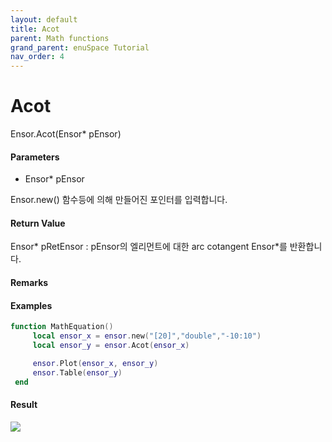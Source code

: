 ```yaml
---
layout: default
title: Acot
parent: Math functions
grand_parent: enuSpace Tutorial
nav_order: 4
---
```


# Acot

Ensor.Acot\(Ensor\* pEnsor\)

#### Parameters

* Ensor\* pEnsor

Ensor.new\(\) 함수등에 의해 만들어진 포인터를 입력합니다.

#### Return Value

Ensor\* pRetEnsor : pEnsor의 엘리먼트에 대한 arc cotangent Ensor\*를 반환합니다.

#### Remarks

#### Examples

```lua
function MathEquation()
     local ensor_x = ensor.new("[20]","double","-10:10")
     local ensor_y = ensor.Acot(ensor_x)

     ensor.Plot(ensor_x, ensor_y)
     ensor.Table(ensor_y)
 end
```

#### Result

![](/MathAPI/AcotResult.png)

